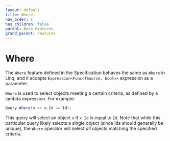 ```yaml
---
layout: default
title: Where
nav_order: 1
has_children: false
parent: Base Features
grand_parent: Features
---
```


# Where

The `Where` feature defined in the Specification behaves the same as `Where` in Linq, and it accepts `Expression<Func<TSource, bool>>` expression as a parameter.

`Where` is used to select objects meeting a certain criteria, as defined by a lambda expression. For example:

```csharp
Query.Where(x => x.Id == Id);
```

This query will select an object `x` if `x.Id` is equal to `Id`. Note that while this particular query likely selects a single object (since Ids should generally be unique), the `Where` operator will select *all* objects matching the specified criteria.

